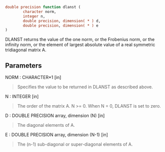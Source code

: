 ```fortran
double precision function dlanst (
		character norm,
		integer n,
		double precision, dimension( * ) d,
		double precision, dimension( * ) e
)
```

DLANST  returns the value of the one norm,  or the Frobenius norm, or
the  infinity norm,  or the  element of  largest absolute value  of a
real symmetric tridiagonal matrix A.

## Parameters
NORM : CHARACTER*1 [in]
> Specifies the value to be returned in DLANST as described
> above.

N : INTEGER [in]
> The order of the matrix A.  N >= 0.  When N = 0, DLANST is
> set to zero.

D : DOUBLE PRECISION array, dimension (N) [in]
> The diagonal elements of A.

E : DOUBLE PRECISION array, dimension (N-1) [in]
> The (n-1) sub-diagonal or super-diagonal elements of A.
